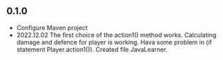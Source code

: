 ## 0.1.0
- Configure Maven project
- 2022.12.02 The first choice of the action1() method works. Calculating damage and defence for player is working. Hava some problem in (if statement Player.action1()). Created file JavaLearner.